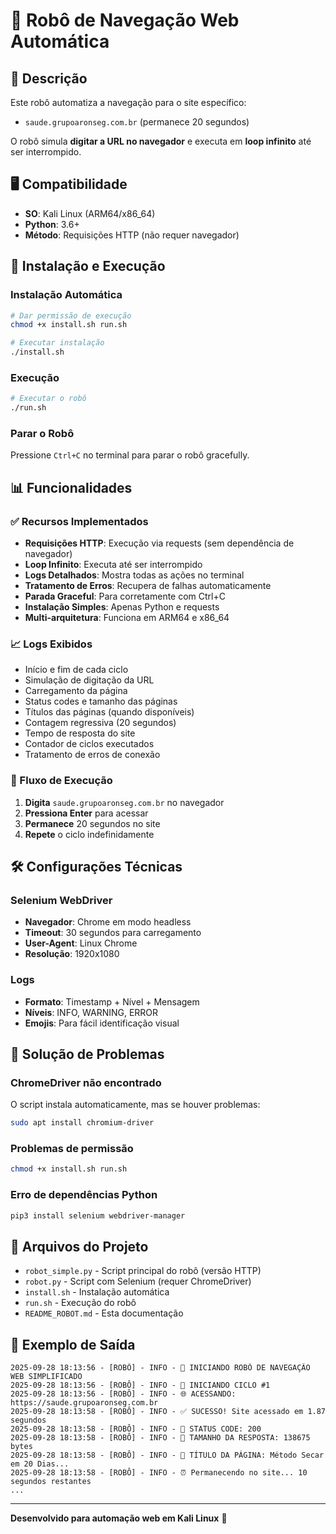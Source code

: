 # 🤖 Robô de Navegação Web Automática

## 📝 Descrição
Este robô automatiza a navegação para o site específico:
- `saude.grupoaronseg.com.br` (permanece 20 segundos)

O robô simula **digitar a URL no navegador** e executa em **loop infinito** até ser interrompido.

## 🖥️ Compatibilidade
- **SO**: Kali Linux (ARM64/x86_64)
- **Python**: 3.6+
- **Método**: Requisições HTTP (não requer navegador)

## 🚀 Instalação e Execução

### Instalação Automática
```bash
# Dar permissão de execução
chmod +x install.sh run.sh

# Executar instalação
./install.sh
```

### Execução
```bash
# Executar o robô
./run.sh
```

### Parar o Robô
Pressione `Ctrl+C` no terminal para parar o robô gracefully.

## 📊 Funcionalidades

### ✅ Recursos Implementados
- **Requisições HTTP**: Execução via requests (sem dependência de navegador)
- **Loop Infinito**: Executa até ser interrompido
- **Logs Detalhados**: Mostra todas as ações no terminal
- **Tratamento de Erros**: Recupera de falhas automaticamente
- **Parada Graceful**: Para corretamente com Ctrl+C
- **Instalação Simples**: Apenas Python e requests
- **Multi-arquitetura**: Funciona em ARM64 e x86_64

### 📈 Logs Exibidos
- Início e fim de cada ciclo
- Simulação de digitação da URL
- Carregamento da página
- Status codes e tamanho das páginas
- Títulos das páginas (quando disponíveis)
- Contagem regressiva (20 segundos)
- Tempo de resposta do site
- Contador de ciclos executados
- Tratamento de erros de conexão

### 🔄 Fluxo de Execução
1. **Digita** `saude.grupoaronseg.com.br` no navegador
2. **Pressiona Enter** para acessar
3. **Permanece** 20 segundos no site
4. **Repete** o ciclo indefinidamente

## 🛠️ Configurações Técnicas

### Selenium WebDriver
- **Navegador**: Chrome em modo headless
- **Timeout**: 30 segundos para carregamento
- **User-Agent**: Linux Chrome
- **Resolução**: 1920x1080

### Logs
- **Formato**: Timestamp + Nível + Mensagem
- **Níveis**: INFO, WARNING, ERROR
- **Emojis**: Para fácil identificação visual

## 🚨 Solução de Problemas

### ChromeDriver não encontrado
O script instala automaticamente, mas se houver problemas:
```bash
sudo apt install chromium-driver
```

### Problemas de permissão
```bash
chmod +x install.sh run.sh
```

### Erro de dependências Python
```bash
pip3 install selenium webdriver-manager
```

## 📄 Arquivos do Projeto
- `robot_simple.py` - Script principal do robô (versão HTTP)
- `robot.py` - Script com Selenium (requer ChromeDriver)
- `install.sh` - Instalação automática
- `run.sh` - Execução do robô
- `README_ROBOT.md` - Esta documentação

## 🔧 Exemplo de Saída
```
2025-09-28 18:13:56 - [ROBÔ] - INFO - 🤖 INICIANDO ROBÔ DE NAVEGAÇÃO WEB SIMPLIFICADO
2025-09-28 18:13:56 - [ROBÔ] - INFO - 🔄 INICIANDO CICLO #1
2025-09-28 18:13:56 - [ROBÔ] - INFO - 🌐 ACESSANDO: https://saude.grupoaronseg.com.br
2025-09-28 18:13:58 - [ROBÔ] - INFO - ✅ SUCESSO! Site acessado em 1.87 segundos
2025-09-28 18:13:58 - [ROBÔ] - INFO - 📄 STATUS CODE: 200
2025-09-28 18:13:58 - [ROBÔ] - INFO - 📏 TAMANHO DA RESPOSTA: 138675 bytes
2025-09-28 18:13:58 - [ROBÔ] - INFO - 📄 TÍTULO DA PÁGINA: Método Secar em 20 Dias...
2025-09-28 18:13:58 - [ROBÔ] - INFO - ⏰ Permanecendo no site... 10 segundos restantes
...
```

---
**Desenvolvido para automação web em Kali Linux** 🐉